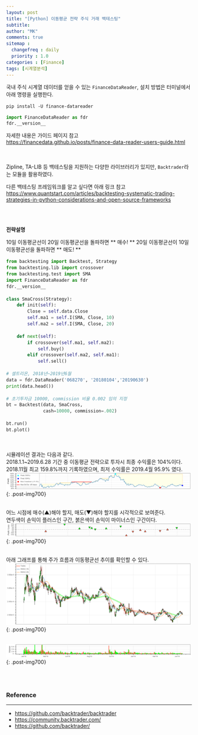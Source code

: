 ```yaml
---
layout: post
title: "[Python] 이동평균 전략 주식 거래 백테스팅"
subtitle:
author: "MK"
comments: true
sitemap :
  changefreq : daily
  priority : 1.0
categories : [Finance]
tags: [시계열분석]
---
```




국내 주식 시계열 데이터를 얻을 수 있는 `FinanceDataReader`, 설치 방법은 터미널에서 아래 명령을 실행한다.

```
pip install -U finance-datareader
```

```python
import FinanceDataReader as fdr
fdr.__version__
```


자세한 내용은 가이드 페이지 참고<br>
https://financedata.github.io/posts/finance-data-reader-users-guide.html


<br><br>
Zipline, TA-LIB 등 백테스팅을 지원하는 다양한 라이브러리가 있지만,
`Backtrader`라는 모듈을 활용하였다.


다른 백테스팅 프레임워크를 알고 싶다면 아래 링크 참고<br>
https://www.quantstart.com/articles/backtesting-systematic-trading-strategies-in-python-considerations-and-open-source-frameworks

<br><br>

**전략설명**

10일 이동평균선이 20일 이동평균선을 돌파하면 ** 매수! **
20일 이동평균선이 10일 이동평균선을 돌파하면 ** 매도! **

```python
from backtesting import Backtest, Strategy
from backtesting.lib import crossover
from backtesting.test import SMA
import FinanceDataReader as fdr
fdr.__version__

class SmaCross(Strategy):
    def init(self):
        Close = self.data.Close
        self.ma1 = self.I(SMA, Close, 10)
        self.ma2 = self.I(SMA, Close, 20)

    def next(self):
        if crossover(self.ma1, self.ma2):
            self.buy()
        elif crossover(self.ma2, self.ma1):
            self.sell()

# 셀트리온, 2018년~2019년6월
data = fdr.DataReader('068270', '20180104','20190630')
print(data.head())

# 초기투자금 10000, commission 비율 0.002 임의 지정
bt = Backtest(data, SmaCross,
              cash=10000, commission=.002)

bt.run()
bt.plot()
```

<br><br>
시뮬레이션 결과는 다음과 같다.<br>
2018.1.1~2019.6.28 기간 중 이동평균 전략으로 투자시 최종 수익률은 104%이다.<br>
2018.11월 최고 159.8%까지 기록하였으며, 최저 수익률은 2019.4월 95.9% 였다.<br>
![img_area](/img/posting/2019-07-18-001-1.PNG){: .post-img700}<br><br>

어느 시점에 매수(▲)해야 할지, 매도(▼)해야 할지를 시각적으로 보여준다.<br>
연두색이 손익이 플러스인 구간, 붉은색이 손익이 마이너스인 구간이다.<br>
![img_area](/img/posting/2019-07-18-001-2.PNG){: .post-img700}<br><br>

아래 그래프를 통해 주가 흐름과 이동평균선 추이를 확인할 수 있다.<br>
![img_area](/img/posting/2019-07-18-001-3.PNG){: .post-img700}<br><br>

![img_area](/img/posting/2019-07-18-001-4.PNG){: .post-img700}<br>



<br><br>
### **Reference**
---
- <https://github.com/backtrader/backtrader>
- <https://community.backtrader.com/>
- <https://github.com/backtrader/>
